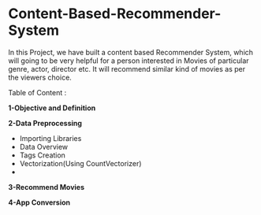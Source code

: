 # Content-Based-Recommender-System
In this Project, we have built a content based Recommender System, which will going to be very helpful for a person interested in Movies of  particular genre, actor, director  etc. It will recommend similar kind of movies as per the viewers choice.

Table of Content :

**1-Objective and Definition**

**2-Data Preprocessing**
   - Importing Libraries
   - Data Overview
   - Tags Creation
   - Vectorization(Using CountVectorizer)
   - 
**3-Recommend Movies**

**4-App Conversion**
